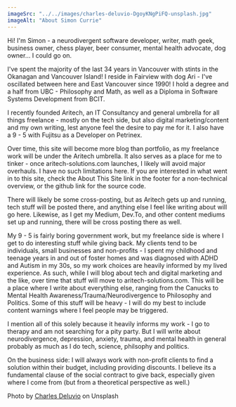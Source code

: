 ```yaml
---
imageSrc: "../../images/charles-deluvio-DgoyKNgPiFQ-unsplash.jpg"
imageAlt: "About Simon Currie"
---
```


Hi! I'm Simon - a neurodivergent software developer, writer, math geek, business owner, chess player, beer consumer, mental health advocate, dog owner... I could go on.

I've spent the majority of the last 34 years in Vancouver with stints in the Okanagan and Vancouver Island! I reside in Fairview with dog Ari - I've oscillated between here and East Vancouver since 1990! I hold a degree and a half from UBC - Philosophy and Math, as well as a Diploma in Software Systems Development from BCIT.

I recently founded Aritech, an IT Consultancy and general umbrella for all things freelance - mostly on the tech side, but also digital marketing/content and my own writing, lest anyone feel the desire to pay me for it. I also have a 9 - 5 with Fujitsu as a Developer on Petrinex.

Over time, this site will become more blog than portfolio, as my freelance work will be under the Aritech umbrella. It also serves as a place for me to tinker - once aritech-solutions.com launches, I likely will avoid major overhauls. I have no such limitations here. If you are interested in what went in to this site, check the About This Site link in the footer for a non-technical overview, or the github link for the source code.

There will likely be some cross-posting, but as Aritech gets up and running, tech stuff will be posted there, and anything else I feel like writing about will go here. Likewise, as I get my Medium, Dev.To, and other content mediums set up and running, there will be cross posting there as well.

My 9 - 5 is fairly boring government work, but my freelance side is where I get to do interesting stuff while giving back. My clients tend to be individuals, small businesses and non-profits - I spent my childhood and teenage years in and out of foster homes and was diagnosed with ADHD and Autism in my 30s, so my work choices are heavily informed by my lived experience. As such, while I will blog about tech and digital marketing and the like, over time that stuff will move to aritech-solutions.com. This will be a place where I write about everything else, ranging from the Canucks to Mental Health Awareness/Trauma/Neurodivergence to Philosophy and Politics. Some of this stuff will be heavy - I will do my best to include content warnings where I feel people may be triggered.

I mention all of this solely because it heavily informs my work - I go to therapy and am not searching for a pity party. But I will write about neurodivergence, depression, anxiety, trauma, and mental health in general probably as much as I do tech, science, philsophy and politics. 

On the business side: I will always work with non-profit clients to find a solution within their budget, including providing discounts. I believe its a fundamental clause of the social contract to give back, especially given where I come from (but from a theoretical perspective as well.)

Photo by <a href="https://unsplash.com/@charlesdeluvio?utm_source=unsplash&utm_medium=referral&utm_content=creditCopyText" target="_blank" rel="nofollow noopener noreferrer" aria-label="External Link"><u>Charles Deluvio</u></a> on Unsplash
